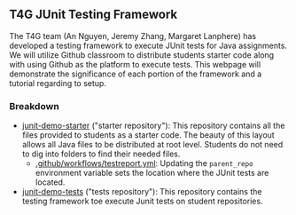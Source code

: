 ## T4G JUnit Testing Framework

The T4G team (An Nguyen, Jeremy Zhang, Margaret Lanphere) has developed a testing framework to execute JUnit tests for Java assignments. We will utilize Github classroom to distribute students starter code along with using Github as the platform to execute tests. This webpage will demonstrate the significance of each portion of the framework and a tutorial regarding to setup.

### Breakdown
- [junit-demo-starter](https://github.com/PisanA/junit-demo-starter) ("starter repository"): This repository contains all the files provided to students as a starter code. The beauty of this layout allows all Java files to be distributed at root level. Students do not need to dig into folders to find their needed files.
  - [.github/workflows/testreport.yml](https://github.com/PisanA/junit-demo-starter/blob/master/.github/workflows/testreport.yml): Updating the `parent_repo` environment variable sets the location where the JUnit tests are located.
- [junit-demo-tests](https://github.com/PisanA/junit-demo-tests) ("tests repository"): This repository contains the testing framework toe execute Junit tests on student repositories. 
